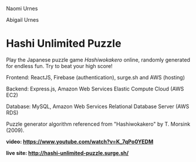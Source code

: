 Naomi Urnes

Abigail Urnes

# Hashi Unlimited Puzzle
Play the Japanese puzzle game *Hashiwokakero* online, randomly generated for endless fun.
Try to beat your high score!


Frontend: ReactJS, Firebase (authentication), surge.sh and AWS (hosting)

Backend: Express.js, Amazon Web Services Elastic Compute Cloud (AWS EC2)

Database: MySQL, Amazon Web Services Relational Database Server (AWS RDS)

Puzzle generator algorithm referenced from "Hashiwokakero" by T. Morsink (2009).

**video: https://www.youtube.com/watch?v=K_7qPo0YEDM**

**live site: http://hashi-unlimited-puzzle.surge.sh/**

